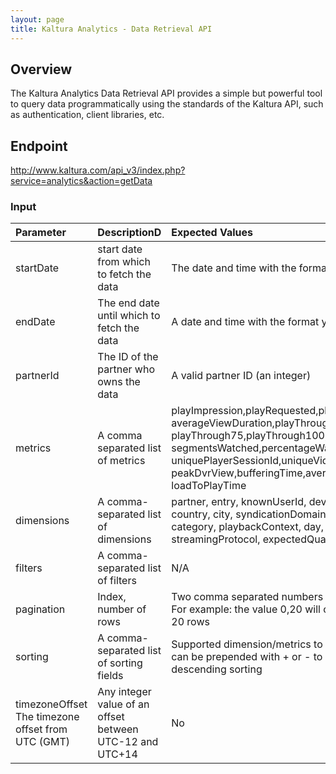 ```yaml
---
layout: page
title: Kaltura Analytics - Data Retrieval API
---
```

## Overview
The Kaltura Analytics Data Retrieval API provides a simple but powerful tool to query data programmatically using the standards of the Kaltura API, such as authentication, client libraries, etc.

## Endpoint
http://www.kaltura.com/api_v3/index.php?service=analytics&action=getData

### Input


| Parameter     | DescriptionD     | Expected Values | Mandatory |
|:---|:---|:---|:---|
|startDate|	 start date from which to fetch the data|	The	date and time with the format yyyyMMdd-HH24:mi:ss| Yes |
|endDate |	The end date until which to fetch the data	|A date and time with the format yyyyMMdd-HH24:mi:ss | Yes|
|partnerId |	The ID of the partner who owns the data	| A valid partner ID (an integer) |Yes|
|metrics |	A comma separated list of metrics | playImpression,playRequested,play,estimatedMinutesWatched, averageViewDuration,playThrough25,playThrough50, playThrough75,playThrough100,playRatio,averageViewDropOff, segmentsWatched,percentageWatched,uniqueKnownUsers, uniquePlayerSessionId,uniqueVideos,view,dvrView,peakView, peakDvrView,bufferingTime,averageActualBitrate, loadToPlayTime | Yes|
|dimensions| 	A comma-separated list of dimensions |partner, entry, knownUserId, device, operatingSystem, browser, country, city, syndicationDomain, syndicationURL, application, category, playbackContext, day, hour, minute, 10sec, streamingProtocol, expectedQuality, uiConfID |No|
|filters |	A comma-separated list of filters |N/A |No |
|pagination|	Index, number of rows |Two comma separated numbers [i,n], such as i >= 0 and n > 0. For example: the value 0,20 will cause the API to return the first 20 rows | No|
|sorting |A comma-separated list of sorting fields |Supported dimension/metrics to sort the results by. Each field can be prepended with + or - to denote ascending or descending sorting | No |
|timezoneOffset	The timezone offset from UTC (GMT) |	Any integer value of an offset between UTC-12 and UTC+14 | No |

	
